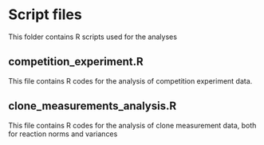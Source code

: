 # Script files
This folder contains R scripts used for the analyses

## competition_experiment.R

This file contains R codes for the analysis of competition experiment data.

## clone_measurements_analysis.R

This file contains R codes for the analysis of clone measurement data, both for reaction norms and variances
